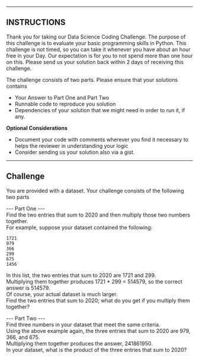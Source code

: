 ------------
INSTRUCTIONS
------------
Thank you for taking our Data Science Coding Challenge. 
The purpose of this challenge is to evaluate your basic programming skills in Python.
This challenge is not timed, so you can take it whenever you have about an hour free in your Day. 
Our expectation is for you to not spend more than one hour on this. Please send us your solution back within 2 days of receiving this challenge.


The challenge consists of two parts. Please ensure that your solutions contains
- Your Answer to Part One and Part Two  
- Runnable code to reproduce you solution
- Dependencies of your solution that we might need in order to run it, if any.

**Optional Considerations**    
- Document your code with comments wherever you find it necessary to helps the reviewer in understanding your logic
- Consider sending us your solution also via a gist.

---------  
Challenge  
---------  
You are provided with a dataset. Your challenge consists of the following two parts  

--- Part One ---  
Find the two entries that sum to 2020 and then multiply those two numbers together.  
For example, suppose your dataset contained the following:  
```
1721  
979  
366  
299  
675  
1456
```  
In this list, the two entries that sum to 2020 are 1721 and 299.  
Multiplying them together produces 1721 * 299 = 514579, so the correct answer is 514579.   
Of course, your actual dataset is much larger.   
Find the two entries that sum to 2020; what do you get if you multiply them together?  

--- Part Two ---  
Find three numbers in your dataset that meet the same criteria.  
Using the above example again, the three entries that sum to 2020 are 979, 366, and 675.   
Multiplying them together produces the answer, 241861950.  
In your dataset, what is the product of the three entries that sum to 2020?  

